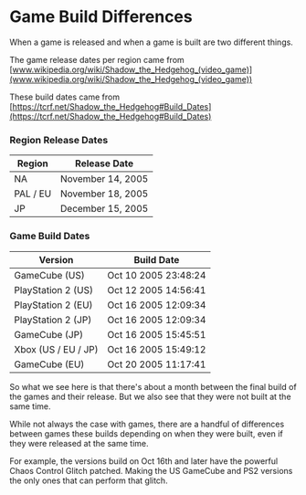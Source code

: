# Game Build Differences

When a game is released and when a game is built are two different things.

The game release dates per region came from [www.wikipedia.org/wiki/Shadow_the_Hedgehog_(video_game)](www.wikipedia.org/wiki/Shadow_the_Hedgehog_(video_game))

These build dates came from [https://tcrf.net/Shadow_the_Hedgehog#Build_Dates](https://tcrf.net/Shadow_the_Hedgehog#Build_Dates)


### Region Release Dates

|Region|Release Date|
|--|--|
|NA|November 14, 2005|
|PAL / EU|November 18, 2005|
|JP|December 15, 2005|

### Game Build Dates

|Version|Build Date|
|--|--|
|GameCube (US)|Oct 10 2005 23:48:24|
|PlayStation 2 (US)|Oct 12 2005 14:56:41|
|PlayStation 2 (EU)|Oct 16 2005 12:09:34|
|PlayStation 2 (JP)|Oct 16 2005 12:09:34|
|GameCube (JP)|	Oct 16 2005 15:45:51|
|Xbox (US / EU / JP)|Oct 16 2005 15:49:12|
|GameCube (EU)|Oct 20 2005 11:17:41|

So what we see here is that there's about a month between the final build of the games and their release.  But we also see that they were not built at the same time.  

While not always the case with games, there are a handful of differences between games these builds depending on when they were built, even if they were released at the same time.

For example, the versions build on Oct 16th and later have the powerful Chaos Control Glitch patched. Making the US GameCube and PS2 versions the only ones that can perform that glitch.


